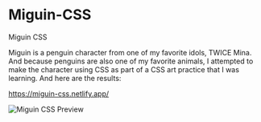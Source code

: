 # Miguin-CSS
Miguin CSS

Miguin is a penguin character from one of my favorite idols, TWICE Mina.
And because penguins are also one of my favorite animals, 
I attempted to make the character using CSS as part of a CSS art practice that I was learning. And here are the results:

https://miguin-css.netlify.app/

![Miguin CSS Preview][1]

[1]: https://blogger.googleusercontent.com/img/b/R29vZ2xl/AVvXsEizMIccM6FRaf8nIgcjjxG30Th4GfxJXz0gMGEfIKgRBQZ5K9xjbB9va_ZXPl1xlHIuGl_9m1NkWHDNGr5XsfMNXSAUwKHrJzvuRMXP13mNjHSYmNn2TyZ7OkMRtKBI9UwsrkAe-DOipntSOigsajFbnByAkOoANtmiFFd2Optx9AuWgbw6xcS8fNOw/s660/Screenshot%20(512).png
